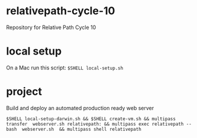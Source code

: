 # relativepath-cycle-10
Repository for Relative Path Cycle 10


# local setup
On a Mac run this script:
`$SHELL local-setup.sh`

# project
Build and deploy an automated production ready web server

`$SHELL local-setup-darwin.sh && $SHELL create-vm.sh && multipass transfer 
webserver.sh relativepath: && multipass exec relativepath -- bash 
webserver.sh  && multipass shell relativepath`

